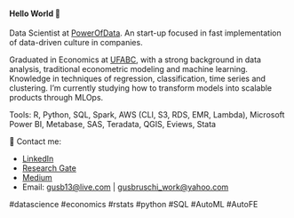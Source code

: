 #### Hello World 👋


Data Scientist at [PowerOfData](https://www.powerofdata.com.br/#fale-conosco). An start-up focused in fast implementation of data-driven culture in companies.

Graduated in Economics at [UFABC](https://www.ufabc.edu.br/), with a strong background in data analysis, traditional econometric modeling and machine learning. Knowledge in techniques of regression, classification, time series and clustering. I’m currently studying how to transform models into scalable products through MLOps.

Tools: R, Python, SQL, Spark, AWS (CLI, S3, RDS, EMR, Lambda), Microsoft Power BI, Metabase, SAS, Teradata, QGIS, Eviews, Stata

💌 Contact me:
- [LinkedIn](https://www.linkedin.com/in/gustavo-bruschi/)
- [Research Gate](https://www.researchgate.net/profile/Gustavo_Bruschi2)
- [Medium](https://medium.com/@gustavobruschi13)
- Email: gusb13@live.com | gusbruschi_work@yahoo.com

#datascience #economics #rstats #python #SQL #AutoML #AutoFE
